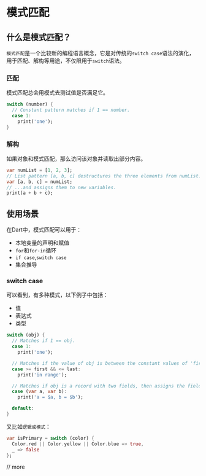 # 模式匹配
## 什么是模式匹配？

`模式匹配`是一个比较新的编程语言概念，它是对传统的`switch case`语法的演化，用于匹配、解构等用途，不仅限用于`switch`语法。

### 匹配

模式匹配总会用模式去测试值是否满足它。

```dart
switch (number) {
  // Constant pattern matches if 1 == number.
  case 1:
    print('one');
}
```

### 解构

如果对象和模式匹配，那么访问该对象并读取出部分内容。

```dart
var numList = [1, 2, 3];
// List pattern [a, b, c] destructures the three elements from numList...
var [a, b, c] = numList;
// ...and assigns them to new variables.
print(a + b + c);
```

## 使用场景

在Dart中，模式匹配可以用于：

- 本地变量的声明和赋值
- `for`和`for-in`循环
- `if case`,`switch case`
- 集合推导

### switch case

可以看到，有多种模式，以下例子中包括：

- 值
- 表达式
- 类型

```dart
switch (obj) {
  // Matches if 1 == obj.
  case 1:
    print('one');

  // Matches if the value of obj is between the constant values of 'first' and 'last'.
  case >= first && <= last:
    print('in range');

  // Matches if obj is a record with two fields, then assigns the fields to 'a' and 'b'.
  case (var a, var b):
    print('a = $a, b = $b');

  default:
}
```

又比如`逻辑或模式`：

```dart
var isPrimary = switch (color) {
  Color.red || Color.yellow || Color.blue => true,
  _ => false
};
```

// more